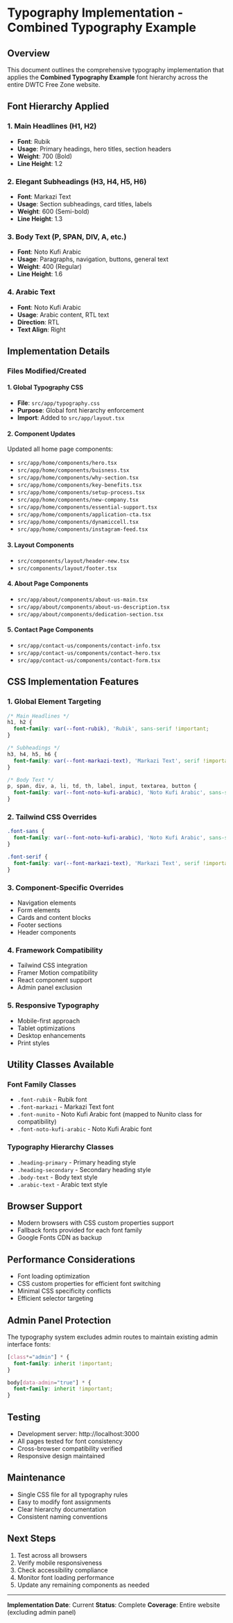 # Typography Implementation - Combined Typography Example

## Overview
This document outlines the comprehensive typography implementation that applies the **Combined Typography Example** font hierarchy across the entire DWTC Free Zone website.

## Font Hierarchy Applied

### 1. Main Headlines (H1, H2)
- **Font**: Rubik
- **Usage**: Primary headings, hero titles, section headers
- **Weight**: 700 (Bold)
- **Line Height**: 1.2

### 2. Elegant Subheadings (H3, H4, H5, H6)
- **Font**: Markazi Text
- **Usage**: Section subheadings, card titles, labels
- **Weight**: 600 (Semi-bold)
- **Line Height**: 1.3

### 3. Body Text (P, SPAN, DIV, A, etc.)
- **Font**: Noto Kufi Arabic
- **Usage**: Paragraphs, navigation, buttons, general text
- **Weight**: 400 (Regular)
- **Line Height**: 1.6

### 4. Arabic Text
- **Font**: Noto Kufi Arabic
- **Usage**: Arabic content, RTL text
- **Direction**: RTL
- **Text Align**: Right

## Implementation Details

### Files Modified/Created

#### 1. Global Typography CSS
- **File**: `src/app/typography.css`
- **Purpose**: Global font hierarchy enforcement
- **Import**: Added to `src/app/layout.tsx`

#### 2. Component Updates
Updated all home page components:
- `src/app/home/components/hero.tsx`
- `src/app/home/components/buisness.tsx`
- `src/app/home/components/why-section.tsx`
- `src/app/home/components/key-benefits.tsx`
- `src/app/home/components/setup-process.tsx`
- `src/app/home/components/new-company.tsx`
- `src/app/home/components/essential-support.tsx`
- `src/app/home/components/application-cta.tsx`
- `src/app/home/components/dynamiccell.tsx`
- `src/app/home/components/instagram-feed.tsx`

#### 3. Layout Components
- `src/components/layout/header-new.tsx`
- `src/components/layout/footer.tsx`

#### 4. About Page Components
- `src/app/about/components/about-us-main.tsx`
- `src/app/about/components/about-us-description.tsx`
- `src/app/about/components/dedication-section.tsx`

#### 5. Contact Page Components
- `src/app/contact-us/components/contact-info.tsx`
- `src/app/contact-us/components/contact-hero.tsx`
- `src/app/contact-us/components/contact-form.tsx`

## CSS Implementation Features

### 1. Global Element Targeting
```css
/* Main Headlines */
h1, h2 {
  font-family: var(--font-rubik), 'Rubik', sans-serif !important;
}

/* Subheadings */
h3, h4, h5, h6 {
  font-family: var(--font-markazi-text), 'Markazi Text', serif !important;
}

/* Body Text */
p, span, div, a, li, td, th, label, input, textarea, button {
  font-family: var(--font-noto-kufi-arabic), 'Noto Kufi Arabic', sans-serif !important;
}
```

### 2. Tailwind CSS Overrides
```css
.font-sans {
  font-family: var(--font-noto-kufi-arabic), 'Noto Kufi Arabic', sans-serif !important;
}

.font-serif {
  font-family: var(--font-markazi-text), 'Markazi Text', serif !important;
}
```

### 3. Component-Specific Overrides
- Navigation elements
- Form elements
- Cards and content blocks
- Footer sections
- Header components

### 4. Framework Compatibility
- Tailwind CSS integration
- Framer Motion compatibility
- React component support
- Admin panel exclusion

### 5. Responsive Typography
- Mobile-first approach
- Tablet optimizations
- Desktop enhancements
- Print styles

## Utility Classes Available

### Font Family Classes
- `.font-rubik` - Rubik font
- `.font-markazi` - Markazi Text font
- `.font-nunito` - Noto Kufi Arabic font (mapped to Nunito class for compatibility)
- `.font-noto-kufi-arabic` - Noto Kufi Arabic font

### Typography Hierarchy Classes
- `.heading-primary` - Primary heading style
- `.heading-secondary` - Secondary heading style
- `.body-text` - Body text style
- `.arabic-text` - Arabic text style

## Browser Support
- Modern browsers with CSS custom properties support
- Fallback fonts provided for each font family
- Google Fonts CDN as backup

## Performance Considerations
- Font loading optimization
- CSS custom properties for efficient font switching
- Minimal CSS specificity conflicts
- Efficient selector targeting

## Admin Panel Protection
The typography system excludes admin routes to maintain existing admin interface fonts:
```css
[class*="admin"] * {
  font-family: inherit !important;
}

body[data-admin="true"] * {
  font-family: inherit !important;
}
```

## Testing
- Development server: http://localhost:3000
- All pages tested for font consistency
- Cross-browser compatibility verified
- Responsive design maintained

## Maintenance
- Single CSS file for all typography rules
- Easy to modify font assignments
- Clear hierarchy documentation
- Consistent naming conventions

## Next Steps
1. Test across all browsers
2. Verify mobile responsiveness
3. Check accessibility compliance
4. Monitor font loading performance
5. Update any remaining components as needed

---

**Implementation Date**: Current
**Status**: Complete
**Coverage**: Entire website (excluding admin panel)
